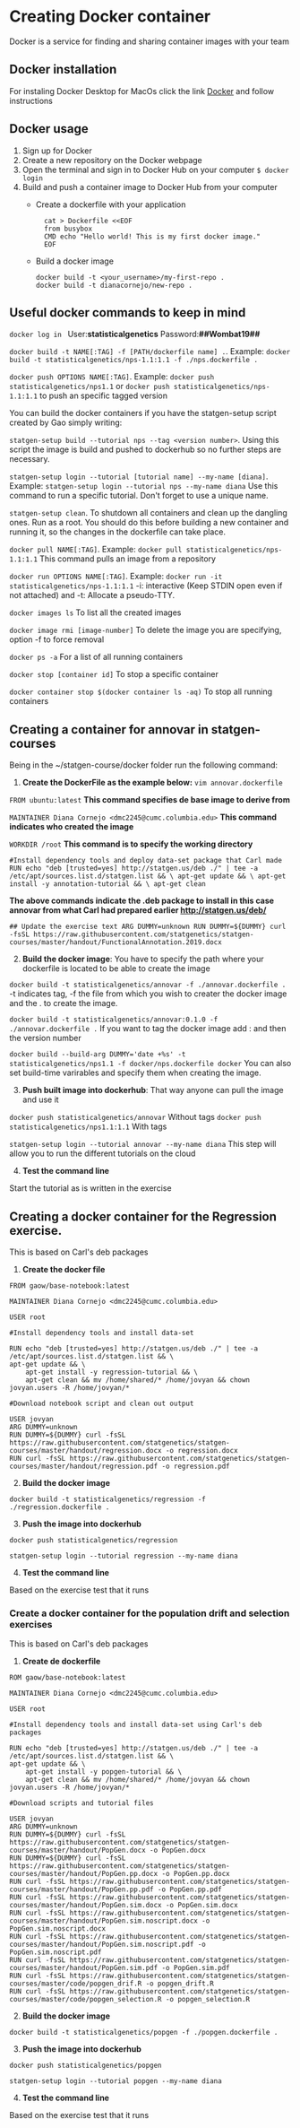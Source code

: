 # Creating Docker container

Docker is a service for finding and sharing container images with your team

## Docker installation

For instaling Docker Desktop for MacOs click the link [Docker](https://docs.docker.com/docker-for-mac/install/) and follow instructions
  
## Docker usage

1. Sign up for Docker
2. Create a new repository on the Docker webpage
3. Open the terminal and sign in to Docker Hub on your computer
    `$ docker login`
4. Build and push a container image to Docker Hub from your computer
    * Create a dockerfile with your application
        
            cat > Dockerfile <<EOF 
            from busybox 
            CMD echo "Hello world! This is my first docker image." 
            EOF
            
    * Build a docker image
          
          docker build -t <your_username>/my-first-repo .
          docker build -t dianacornejo/new-repo . 
          
## Useful docker commands to keep in mind

`docker log in ` User:**statisticalgenetics** Password:**##Wombat19##**

`docker build -t NAME[:TAG] -f [PATH/dockerfile name] .`. Example: `docker build -t statisticalgenetics/nps-1.1:1.1 -f ./nps.dockerfile .`

`docker push OPTIONS NAME[:TAG]`. Example: `docker push statisticalgenetics/nps1.1` or `docker push statisticalgenetics/nps-1.1:1.1` to push an specific tagged version

You can build the docker containers if you have the statgen-setup script created by Gao simply writing:

`statgen-setup build --tutorial nps --tag <version number>`. Using this script  the image is build and pushed to dockerhub so no further steps are necessary.

`statgen-setup login --tutorial [tutorial name] --my-name [diana]`. Example: `statgen-setup login --tutorial nps --my-name diana` Use this command to run a specific tutorial. Don't forget to use a unique name.

`statgen-setup clean`. To shutdown all containers and clean up the dangling ones. Run as a root. You should do this before building a new container and running it, so the changes in the dockerfile can take place. 

`docker pull NAME[:TAG]`. Example: `docker pull statisticalgenetics/nps-1.1:1.1` This command pulls an image from a repository

`docker run OPTIONS NAME[:TAG]`. Example: `docker run -it statisticalgenetics/nps-1.1:1.1` -i: interactive (Keep STDIN open even if not attached) and -t: Allocate a pseudo-TTY. 

`docker images ls` To list all the created images

`docker image rmi [image-number]` To delete the image you are specifying, option -f to force removal

`docker ps -a` For a list of all running containers

`docker stop [container id]` To stop a specific container

`docker container stop $(docker container ls -aq)` To stop all running containers

            
## Creating a container for annovar in statgen-courses

Being in the ~/statgen-course/docker folder run the following command:

1. **Create the DockerFile as the example below:** `vim annovar.dockerfile`

`FROM ubuntu:latest` **This command specifies de base image to derive from**

`MAINTAINER Diana Cornejo <dmc2245@cumc.columbia.edu>` **This command indicates who created the image**

`WORKDIR /root` **This command is to specify the working directory**

`#Install dependency tools and deploy data-set package that Carl made
RUN echo "deb [trusted=yes] http://statgen.us/deb ./" | tee -a /etc/apt/sources.list.d/statgen.list && \
    apt-get update && \
    apt-get install -y annotation-tutorial && \
    apt-get clean`
    
**The above commands indicate the .deb package to install in this case annovar from what Carl had prepared earlier http://statgen.us/deb/**

`## Update the exercise text
ARG DUMMY=unknown
RUN DUMMY=${DUMMY} curl -fsSL https://raw.githubusercontent.com/statgenetics/statgen-courses/master/handout/FunctionalAnnotation.2019.docx`

2. **Build the docker image**: You have to specify the path where your dockerfile is located to be able to create the image

`docker build -t statisticalgenetics/annovar -f ./annovar.dockerfile .` -t indicates tag, -f the file from which you wish to creater the docker image and the . to create the image. 

`docker build -t statisticalgenetics/annovar:0.1.0 -f ./annovar.dockerfile .` If you want to tag the docker image add : and then the version number

`docker build --build-arg DUMMY='date +%s' -t statisticalgenetics/nps1.1 -f docker/nps.dockerfile docker` You can also set build-time varirables and specify them when creating the image. 

3. **Push built image into dockerhub**: That way anyone can pull the image and use it

`docker push statisticalgenetics/annovar` Without tags
`docker push statisticalgenetics/nps1.1:1.1` With tags

`statgen-setup login --tutorial annovar --my-name diana` This step will allow you to run the different tutorials on the cloud

4. **Test the command line**

Start the tutorial as is written in the exercise

## Creating a docker container for the Regression exercise. 

This is based on Carl's deb packages

1. **Create the docker file**

```
FROM gaow/base-notebook:latest

MAINTAINER Diana Cornejo <dmc2245@cumc.columbia.edu>

USER root

#Install dependency tools and install data-set

RUN echo "deb [trusted=yes] http://statgen.us/deb ./" | tee -a /etc/apt/sources.list.d/statgen.list && \
apt-get update && \
    apt-get install -y regression-tutorial && \
    apt-get clean && mv /home/shared/* /home/jovyan && chown jovyan.users -R /home/jovyan/*

#Download notebook script and clean out output

USER jovyan
ARG DUMMY=unknown
RUN DUMMY=${DUMMY} curl -fsSL https://raw.githubusercontent.com/statgenetics/statgen-courses/master/handout/regression.docx -o regression.docx
RUN curl -fsSL https://raw.githubusercontent.com/statgenetics/statgen-courses/master/handout/regression.pdf -o regression.pdf

```

2. **Build the docker image**

`docker build -t statisticalgenetics/regression -f ./regression.dockerfile .`

3. **Push the image into dockerhub**

`docker push statisticalgenetics/regression`

`statgen-setup login --tutorial regression --my-name diana`

4. **Test the command line**

Based on the exercise test that it runs

### Create a docker container for the population drift and selection exercises

This is based on Carl's deb packages

1. **Create de dockerfile**

```
ROM gaow/base-notebook:latest
  
MAINTAINER Diana Cornejo <dmc2245@cumc.columbia.edu>

USER root

#Install dependency tools and install data-set using Carl's deb packages

RUN echo "deb [trusted=yes] http://statgen.us/deb ./" | tee -a /etc/apt/sources.list.d/statgen.list && \
apt-get update && \
    apt-get install -y popgen-tutorial && \
    apt-get clean && mv /home/shared/* /home/jovyan && chown jovyan.users -R /home/jovyan/*

#Download scripts and tutorial files

USER jovyan
ARG DUMMY=unknown
RUN DUMMY=${DUMMY} curl -fsSL https://raw.githubusercontent.com/statgenetics/statgen-courses/master/handout/PopGen.docx -o PopGen.docx
RUN DUMMY=${DUMMY} curl -fsSL https://raw.githubusercontent.com/statgenetics/statgen-courses/master/handout/PopGen.pp.docx -o PopGen.pp.docx
RUN curl -fsSL https://raw.githubusercontent.com/statgenetics/statgen-courses/master/handout/PopGen.pp.pdf -o PopGen.pp.pdf
RUN curl -fsSL https://raw.githubusercontent.com/statgenetics/statgen-courses/master/handout/PopGen.sim.docx -o PopGen.sim.docx
RUN curl -fsSL https://raw.githubusercontent.com/statgenetics/statgen-courses/master/handout/PopGen.sim.noscript.docx -o PopGen.sim.noscript.docx
RUN curl -fsSL https://raw.githubusercontent.com/statgenetics/statgen-courses/master/handout/PopGen.sim.noscript.pdf -o PopGen.sim.noscript.pdf
RUN curl -fsSL https://raw.githubusercontent.com/statgenetics/statgen-courses/master/handout/PopGen.sim.pdf -o PopGen.sim.pdf
RUN curl -fsSL https://raw.githubusercontent.com/statgenetics/statgen-courses/master/code/popgen_drif.R -o popgen_drift.R
RUN curl -fsSL https://raw.githubusercontent.com/statgenetics/statgen-courses/master/code/popgen_selection.R -o popgen_selection.R
```

2. **Build the docker image**

`docker build -t statisticalgenetics/popgen -f ./popgen.dockerfile .`

3. **Push the image into dockerhub**

`docker push statisticalgenetics/popgen`

`statgen-setup login --tutorial popgen --my-name diana`

4. **Test the command line**

Based on the exercise test that it runs






